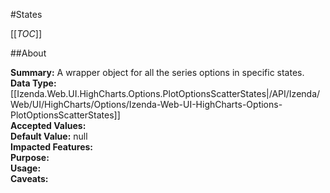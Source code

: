 #States

[[_TOC_]]

##About

**Summary:**  A wrapper object for all the series options in specific states.   
**Data Type:** [[Izenda.Web.UI.HighCharts.Options.PlotOptionsScatterStates|/API/Izenda/Web/UI/HighCharts/Options/Izenda-Web-UI-HighCharts-Options-PlotOptionsScatterStates]]  
**Accepted Values:**   
**Default Value:** null  
**Impacted Features:**   
**Purpose:**   
**Usage:**   
**Caveats:**   

